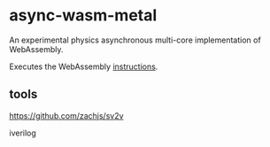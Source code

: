 # async-wasm-metal
An experimental physics asynchronous multi-core implementation of WebAssembly.

Executes the WebAssembly [instructions](https://www.w3.org/TR/wasm-core-1/#a7-index-of-instructions).

## tools

https://github.com/zachjs/sv2v

iverilog
